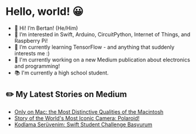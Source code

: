 # Hello, world! 😀
- 👋 Hi! I’m Bertan! (He/Him)
- 👀 I’m interested in Swift, Arduino, CircuitPython, Internet of Things, and Raspberry Pi!
- 🌱 I’m currently learning TensorFlow - and anything that suddenly interests me :)
- 🔭 I'm currently working on a new Medium publication about electronics and programming!
- 📚 I'm currently a high school student.
## ✏️ My Latest Stories on Medium
<!-- BLOG-POST-LIST:START -->
- [Only on Mac: the Most Distinctive Qualities of the Macintosh](https://medium.com/the-geeqy/only-on-mac-the-most-distinctive-qualities-of-the-macintosh-e2b03d90aa76?source=rss-8cc1101d47c1------2)
- [Story of the World's Most Iconic Camera: Polaroid!](https://medium.com/the-geeqy/story-of-the-polaroid-cef3605860d4?source=rss-8cc1101d47c1------2)
- [Kodlama Serüvenim: Swift Student Challenge Başvurum](https://medium.com/turkishkit/kodlama-seruvenim-swift-student-challenge-41318b6a7cd0?source=rss-8cc1101d47c1------2)
<!-- BLOG-POST-LIST:END -->
<!---
BertanT/BertanT is a ✨ special ✨ repository because its `README.md` (this file) appears on your GitHub profile.
You can click the Preview link to take a look at your changes.
--->
